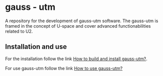 # gauss - utm

A repository for the development of gauss-utm software. The gauss-utm is framed in the concept of U-space and cover advanced functionabilities related to U2.

## Installation and use

For the installation follow the link [How to build and install gauss-utm?](https://github.com/grvcTeam/gauss/wiki/How-to-build-and-install-gauss-utm%3F).

For use gauss-utm follow the link [How to use gauss-utm?](https://github.com/grvcTeam/gauss/wiki/How-to-use-gauss-utm%3F)


